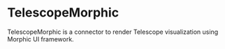 # TelescopeMorphic
TelescopeMorphic is a connector to render Telescope visualization using Morphic UI framework.
